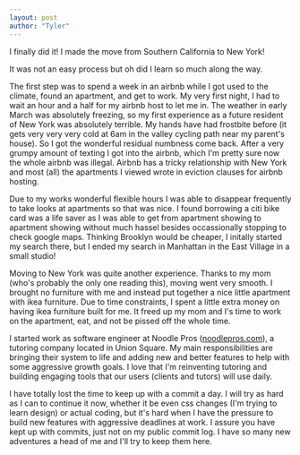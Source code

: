 ```yaml
---
layout: post
author: "Tyler"
---
```

I finally did it! I made the move from Southern California to New York! 

It was not an easy process but oh did I learn so much along the way. 

The first step was to spend a week in an airbnb while I got used to the climate, found an apartment, and get to work. My very first night, I had to wait an hour and a half for my airbnb host to let me in. The weather in early March was absolutely freezing, so my first experience as a future resident of New York was absolutely terrible. My hands have had frostbite before (it gets very very very cold at 6am in the valley cycling path near my parent's house). So I got the wonderful residual numbness come back. After a very grumpy amount of texting I got into the airbnb, which I'm pretty sure now the whole airbnb was illegal. Airbnb has a tricky relationship with New York and most (all) the apartments I viewed wrote in eviction clauses for airbnb hosting. 

Due to my works wonderful flexible hours I was able to disappear frequently to take looks at apartments so that was nice. I found borrowing a citi bike card was a life saver as I was able to get from apartment showing to apartment showing without much hassel besides occassionally stopping to check google maps. Thinking Brooklyn would be cheaper, I initally started my search there, but I ended my search in Manhattan in the East Village in a small studio! 

Moving to New York was quite another experience. Thanks to my mom (who's probably the only one reading this), moving went very smooth. I brought no furniture with me and instead put together a nice little apartment with ikea furniture. Due to time constraints, I spent a little extra money on having ikea furniture built for me. It freed up my mom and I's time to work on the apartment, eat, and not be pissed off the whole time.

I started work as software engineer at Noodle Pros (<a href="https://noodlepros.com">noodlepros.com</a>), a tutoring company located in Union Square. My main responsibilities are bringing their system to life and adding new and better features to help with some aggressive growth goals. I love that I'm reinventing tutoring and building engaging tools that our users (clients and tutors) will use daily. 

I have totally lost the time to keep up with a commit a day. I will try as hard as I can to continue it now, whether it be even css changes (I'm trying to learn design) or actual coding, but it's hard when I have the pressure to build new features with aggressive deadlines at work. I assure you have kept up with commits, just not on my public commit log. I have so many new adventures a head of me and I'll try to keep them here. 